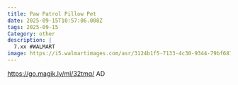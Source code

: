 ```yaml
---
title: Paw Patrol Pillow Pet
date: 2025-09-15T10:57:06.008Z
tags: 2025-09-15
Category: other
description: |
  7.xx #WALMART 
image: https://i5.walmartimages.com/asr/3124b1f5-7133-4c30-9344-79bf6879aa5d.c858531e467c4cd826c24852dbe6b725.jpeg?odnHeight=2000&odnWidth=2000&odnBg=FFFFFF
---
```

https://go.magik.ly/ml/32tmq/
AD